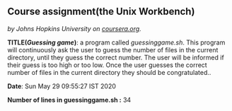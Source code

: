 ## Course assignment(the Unix Workbench)
*by Johns Hopkins University on [coursera.org](https://www.coursera.org/).*

**TITLE(*Guessing game*)**: a program called *guessinggame.sh*. This program will continuously ask the user to guess the number of files in the current directory, until they guess the correct number. The user will be informed if their guess is too high or too low. Once the user guesses the correct number of files in the current directory they should be congratulated..

**Date**: Sun May 29 09:55:27 IST 2020

**Number of lines in guessinggame.sh :** 34
